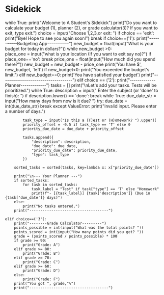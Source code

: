 # Sidekick

while True:
    print("Welcome to A Student's Sidekick")
    print("Do you want to calculate your budget (1), planner (2), or grade calculator(3)? If you want to exit, type exit.")
    choice = input("Choose 1,2,3,or exit: ")
    if choice == 'exit':
        print("Bye! Hope to see you again soon!")
        break
    if choice==('1'):
      print("-----------Budgeting App-----------")
      new_budget = float(input("What is your budget for today in dollars?"))
      while new_budget >0:    
          place_one = input("what is your location (If you want to exit say no)?")
          if place_one=='no':
              break
          price_one = float(input("How much did you spend there?"))
          new_budget = new_budget - price_one
          print('You have $', new_budget, 'left')
          if new_budget<0:
              print("You exceeded the budget's limit.")
          elif new_budget==0:
              print('You have satisfied your budget')
      print("------------------------------------")
    elif choice == ('2'):
        print("-------------Planner-------------")
        tasks = []
        print("\nLet's add your tasks. Tests will be prioritized.")
        while True:
            description = input(" Enter the subject (or 'done' to finish): ")
            if description.lower() == 'done':
                break
            while True:
                due_date_str = input("How many days from now is it due? ")
                try:
                    due_date = int(due_date_str)
                    break
                except ValueError:
                    print("Invalid input. Please enter a number of days.")

            task_type = input("Is this a (T)est or (H)omework? ").upper()
            priority_offset = -0.5 if task_type == 'T' else 0
            priority_due_date = due_date + priority_offset

            tasks.append({
                "description": description,
                "due_date": due_date,
                "priority_due_date": priority_due_date,
                "type": task_type
            })

        sorted_tasks = sorted(tasks, key=lambda x: x["priority_due_date"])

        print("\n--- Your Planner ---")
        if sorted_tasks:
            for task in sorted_tasks:
                task_label = "Test" if task["type"] == 'T' else "Homework"
                print(f"- [{task_label}] {task['description']} (Due in {task['due_date']} days)")
        else:
            print("No tasks entered.")
        print("------------------------------------")

    elif choice==('3'):
        print("--------Grade Calculator---------")
        points_possible = int(input("What was the total points? "))  
        points_scored = int(input("How many points did you get? ")) 
        grade = (points_scored / points_possible) * 100
        if grade >= 90:
            print("Grade: A")
        elif grade >= 80:
            print("Grade: B")
        elif grade >= 70:
            print("Grade: C")
        elif grade >= 60:
            print("Grade: D")
        else:
            print("Grade: F")
        print("You got ", grade,"%")
        print("------------------------------------")
